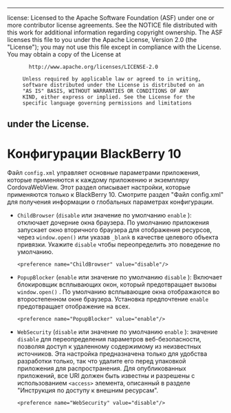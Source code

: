 * * *

license: Licensed to the Apache Software Foundation (ASF) under one or more contributor license agreements. See the NOTICE file distributed with this work for additional information regarding copyright ownership. The ASF licenses this file to you under the Apache License, Version 2.0 (the "License"); you may not use this file except in compliance with the License. You may obtain a copy of the License at

           http://www.apache.org/licenses/LICENSE-2.0
    
         Unless required by applicable law or agreed to in writing,
         software distributed under the License is distributed on an
         "AS IS" BASIS, WITHOUT WARRANTIES OR CONDITIONS OF ANY
         KIND, either express or implied. See the License for the
         specific language governing permissions and limitations
    

## under the License.

# Конфигурации BlackBerry 10

Файл `config.xml` управляет основные параметрами приложения, которые применяются к каждому приложению и экземпляру CordovaWebView. Этот раздел описывает настройки, которые применяются только к BlackBerry 10. Смотрите раздел "Файл config.xml" для получения информации о глобальных параметрах конфигурации.

*   `ChildBrowser` (`disable` или значение по умолчанию `enable` ): отключает дочерние окна браузера. По умолчанию приложения запускает окно вторичного браузера для отображения ресурсов, через `window.open()` или указав `_blank` в качестве целевого объекта привязки. Укажите `disable` чтобы переопределить это поведение по умолчанию.
    
        <preference name="ChildBrowser" value="disable"/>
        

*   `PopupBlocker` (`enable` или значение по умолчанию `disable` ): Включает блокировщик всплывающих окон, который предотвращает вызовы `window.open()` . По умолчанию всплывающие окна отображаются во второстепенном окне браузера. Установка предпочтение `enable` предотвращает отображение на всех.
    
        <preference name="PopupBlocker" value="enable"/>
        

*   `WebSecurity` (`disable` или значение по умолчанию `enable` ): значение `disable` для переопределения параметров веб-безопасности, позволяя доступ к удаленному содержимому из неизвестных источников. Эта настройка предназначена только для удобства разработки только, так что удалите его перед упаковкой приложения для распространения. Для опубликованных приложений, все URI должен быть известны и разрешены с использованием `<access>` элемента, описанный в разделе "Инструкция по доступу к внешним ресурсам".
    
        <preference name="WebSecurity" value="disable"/>